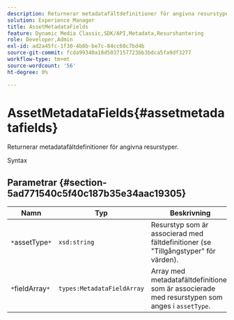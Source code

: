 ```yaml
---
description: Returnerar metadatafältdefinitioner för angivna resurstyper.
solution: Experience Manager
title: AssetMetadataFields
feature: Dynamic Media Classic,SDK/API,Metadata,Resurshantering
role: Developer,Admin
exl-id: ad2a45fc-1f30-4b8b-be7c-84cc60c7bd4b
source-git-commit: fcda99340a18d5037157723bb3bdca5fa9df3277
workflow-type: tm+mt
source-wordcount: '56'
ht-degree: 0%

---
```


# AssetMetadataFields{#assetmetadatafields}

Returnerar metadatafältdefinitioner för angivna resurstyper.

Syntax

## Parametrar {#section-5ad771540c5f40c187b35e34aac19305}

| Namn | Typ | Beskrivning |
|---|---|---|
| `*`assetType`*` | `xsd:string` | Resurstyp som är associerad med fältdefinitioner (se &quot;Tillgångstyper&quot; för värden). |
| `*`fieldArray`*` | `types:MetadataFieldArray` | Array med metadatafältdefinitioner som är associerade med resurstypen som anges i `assetType`. |
